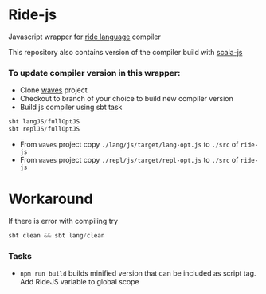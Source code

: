 # Ride-js
Javascript wrapper for [ride language](https://docs.wavesplatform.com/en/smart-contracts/ride-language/ride-language.html) compiler

This repository also contains version of the compiler build with [scala-js](https://www.scala-js.org/)
### To update compiler version in this wrapper:
* Clone [waves](https://github.com/wavesplatform/waves) project
* Checkout to branch of your choice to build new compiler version
* Build js compiler using sbt task 
```sbt
sbt langJS/fullOptJS
sbt replJS/fullOptJS
```
* From `waves` project copy ```./lang/js/target/lang-opt.js``` to ```./src```  of `ride-js`
* From `waves` project copy ```./repl/js/target/repl-opt.js``` to ```./src```  of `ride-js`

# Workaround
If there is error with compiling try
```sbt
sbt clean && sbt lang/clean
```

### Tasks
* `npm run build` builds minified version that can be included as script tag. Add RideJS variable to global scope